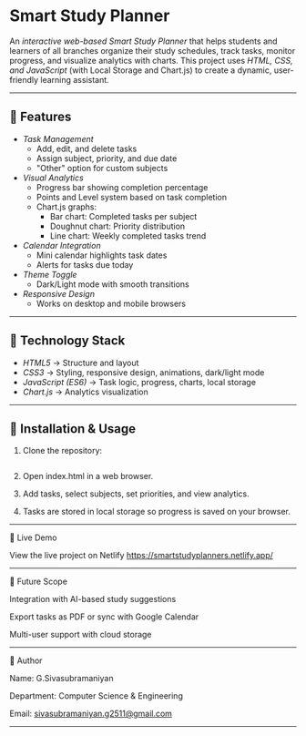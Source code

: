 # Smart Study Planner  

An *interactive web-based Smart Study Planner* that helps students and learners of all branches organize their study schedules, track tasks, monitor progress, and visualize analytics with charts. 
This project uses *HTML, CSS, and JavaScript* (with Local Storage and Chart.js) to create a dynamic, user-friendly learning assistant.

---

## 🔹 Features

- *Task Management*
  - Add, edit, and delete tasks
  - Assign subject, priority, and due date
  - "Other" option for custom subjects
- *Visual Analytics*
  - Progress bar showing completion percentage
  - Points and Level system based on task completion
  - Chart.js graphs:
    - Bar chart: Completed tasks per subject
    - Doughnut chart: Priority distribution
    - Line chart: Weekly completed tasks trend
- *Calendar Integration*
  - Mini calendar highlights task dates
  - Alerts for tasks due today
- *Theme Toggle*
  - Dark/Light mode with smooth transitions
- *Responsive Design*
  - Works on desktop and mobile browsers

---

## 🔹 Technology Stack

- *HTML5* → Structure and layout  
- *CSS3* → Styling, responsive design, animations, dark/light mode  
- *JavaScript (ES6)* → Task logic, progress, charts, local storage  
- *Chart.js* → Analytics visualization  

---

## 🔹 Installation & Usage

1. Clone the repository:
   ```bash

2. Open index.html in a web browser.


3. Add tasks, select subjects, set priorities, and view analytics.


4. Tasks are stored in local storage so progress is saved on your browser.




---

🔹 Live Demo

View the live project on Netlify
https://smartstudyplanners.netlify.app/


---

🔹 Future Scope

Integration with AI-based study suggestions

Export tasks as PDF or sync with Google Calendar

Multi-user support with cloud storage

---

🔹 Author

Name: G.Sivasubramaniyan

Department: Computer Science & Engineering

Email: sivasubramaniyan.g2511@gmail.com


---
